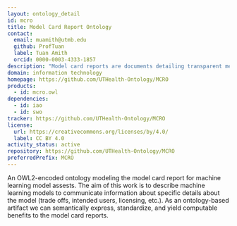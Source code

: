 ```yaml
---
layout: ontology_detail
id: mcro
title: Model Card Report Ontology
contact:
  email: muamith@utmb.edu
  github: ProfTuan
  label: Tuan Amith
  orcid: 0000-0003-4333-1857
description: "Model card reports are documents detailing transparent metadata information relating to machine learning models. Similar to what we have with drug labels and nutritional labels, the goal of model cards are to communicate relevant information on all aspects of a machine learning model that have undergone any experimentation. However these important reports of the machine learning models are presented in static documents. This work encodes the structure of model card reports and align them to standard OBO Foundry ontologies to help formalize and enrich these documents. The end result is computable model of the model card that can be used to standardize reporting and be integrated in future software tooling (searching and indexing, etc.)."
domain: information technology
homepage: https://github.com/UTHealth-Ontology/MCRO
products:
  - id: mcro.owl
dependencies:
  - id: iao
  - id: swo
tracker: https://github.com/UTHealth-Ontology/MCRO
license:
  url: https://creativecommons.org/licenses/by/4.0/
  label: CC BY 4.0
activity_status: active
repository: https://github.com/UTHealth-Ontology/MCRO
preferredPrefix: MCRO
---
```


An OWL2-encoded ontology modeling the model card report for machine learning model assests. The aim of this work is to describe machine learning models to communicate information about specific details about the model (trade offs, intended users, licensing, etc.). As an ontology-based artifact we can semantically express, standardize, and yield computable benefits to the model card reports. 

